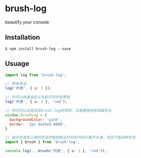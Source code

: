 # brush-log

beautify your console

## Installation
```
$ npm install brush-log --save
```

## Usuage
```javascript
import log from 'brush-log';

// 简单用法
log('列表', { a: 1 });

// 你可以快速自定义当前打印的背景色
log('列表', { a: 1 }, 'red');

// 你也可以全局设定brush-log的表现，注意要使用驼峰属性名
window.brushLog = {
  backgroundColor: 'pink',
  border: '2px dashed #000',
}

// 或许你发现上面的写法导致控制台打印的代码行数不太准，试试下面这种写法
import { brush } from 'brush-log';

console.log(...brush('列表', { a: 1 }, 'red'));

```